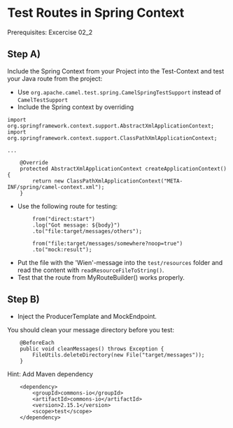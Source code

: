 Test Routes in Spring Context
=============================

Prerequisites: Excercise 02_2

Step A)
------
Include the Spring Context from your Project into the Test-Context and test your Java route from the project:

* Use `org.apache.camel.test.spring.CamelSpringTestSupport` instead of `CamelTestSupport`
* Include the Spring context by overriding

```
import org.springframework.context.support.AbstractXmlApplicationContext;
import org.springframework.context.support.ClassPathXmlApplicationContext;

...

    @Override
    protected AbstractXmlApplicationContext createApplicationContext() {
        return new ClassPathXmlApplicationContext("META-INF/spring/camel-context.xml");
    }
```

* Use the following route for testing:

```
        from("direct:start")
        .log("Got message: ${body}")
        .to("file:target/messages/others");
        
        from("file:target/messages/somewhere?noop=true")
        .to("mock:result");
```

* Put the file with the 'Wien'-message into the `test/resources` folder and read the content with `readResourceFileToString()`.
* Test that the route from MyRouteBuilder() works properly.


Step B)
-------

* Inject the ProducerTemplate and MockEndpoint.

You should clean your message directory before you test:


```
	@BeforeEach
    public void cleanMessages() throws Exception {
        FileUtils.deleteDirectory(new File("target/messages"));
    }
```

Hint: Add Maven dependency

```
    <dependency>
	    <groupId>commons-io</groupId>
	    <artifactId>commons-io</artifactId>
	    <version>2.15.1</version>
        <scope>test</scope>
    </dependency>
```
